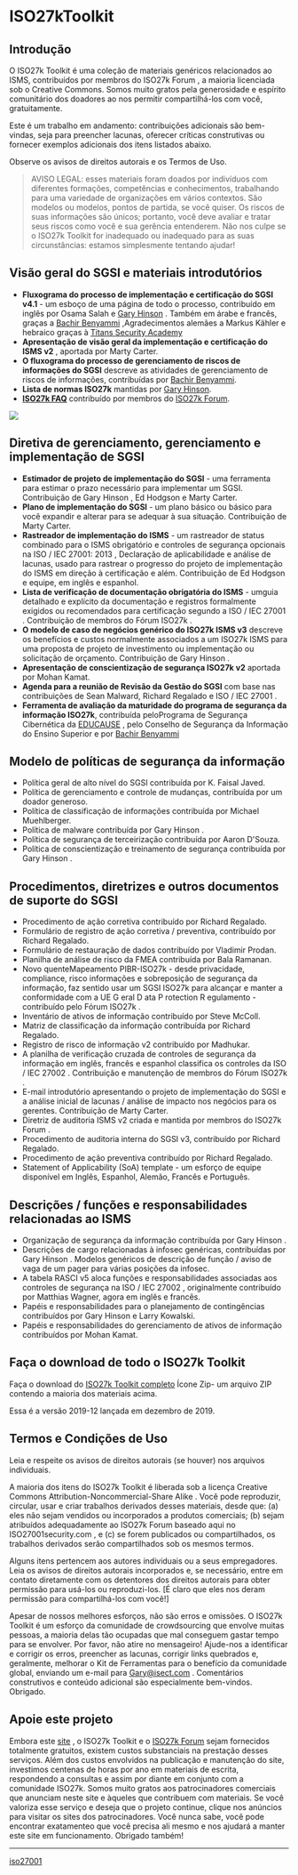 # ISO27kToolkit


## Introdução

O ISO27k Toolkit é uma coleção de materiais genéricos relacionados ao ISMS, contribuídos por membros do ISO27k Forum , a maioria licenciada sob o Creative Commons. Somos muito gratos pela generosidade e espírito comunitário dos doadores ao nos permitir compartilhá-los com você, gratuitamente.

Este é um trabalho em andamento: contribuições adicionais são bem-vindas, seja para preencher lacunas, oferecer críticas construtivas ou fornecer exemplos adicionais dos itens listados abaixo.

Observe os avisos de direitos autorais e os Termos de Uso.

>AVISO LEGAL: esses materiais foram doados por indivíduos com diferentes formações, competências e conhecimentos, trabalhando para uma variedade de organizações em vários contextos. São modelos ou modelos, pontos de partida, se você quiser. Os riscos de suas informações são únicos; portanto, você deve avaliar e tratar seus riscos como você e sua gerência entenderem. Não nos culpe se o ISO27k Toolkit for inadequado ou inadequado para as suas circunstâncias: estamos simplesmente tentando ajudar!

## Visão geral do SGSI e materiais introdutórios

- **Fluxograma do processo de implementação e certificação do SGSI v4.1** - um esboço de uma página de todo o processo, contribuído em inglês por Osama Salah e [Gary Hinson](gary@isect.com) . Também em árabe e francês, graças a [Bachir Benyammi](https://benyammi.com/) ,Agradecimentos alemães a Markus Kähler e hebraico graças à [Titans Security Academy](http://www.titans2.com/)
- **Apresentação de visão geral da implementação e certificação do ISMS v2** , aportada por Marty Carter.
- **O fluxograma do processo de gerenciamento de riscos de informações do SGSI** descreve as atividades de gerenciamento de riscos de informações, contribuídas por [Bachir Benyammi](https://benyammi.com/).
- **Lista de normas ISO27k** mantidas por [Gary Hinson](gary@isect.com).
- [**ISO27k FAQ**](https://www.iso27001security.com/html/faq.html) contribuído por membros do [ISO27k Forum](https://www.iso27001security.com/html/forum.html).

![](https://www.iso27001security.com/assets/images/autogen/ISO27k-ISMS-implementation-and-certification-process-4v1-thumbnail_1.gif)

## Diretiva de gerenciamento, gerenciamento e implementação de SGSI

- **Estimador de projeto de implementação do SGSI** - uma ferramenta para estimar o prazo necessário para implementar um SGSI. Contribuição de Gary Hinson , Ed Hodgson e Marty Carter.
- **Plano de implementação do SGSI** - um plano básico ou básico para você expandir e alterar para se adequar à sua situação. Contribuição de Marty Carter.
- **Rastreador de implementação do ISMS** - um rastreador de status combinado para o ISMS obrigatório e controles de segurança opcionais na ISO / IEC 27001: 2013 , Declaração de aplicabilidade e análise de lacunas, usado para rastrear o progresso do projeto de implementação do ISMS em direção à certificação e além. Contribuição de Ed Hodgson e equipe, em inglês e espanhol.
- **Lista de verificação de documentação obrigatória do ISMS** - umguia detalhado e explícito da documentação e registros formalmente exigidos ou recomendados para certificação segundo a ISO / IEC 27001 . Contribuição de membros do Fórum ISO27k .
- **O modelo de caso de negócios genérico do ISO27k ISMS v3** descreve os benefícios e custos normalmente associados a um ISO27k ISMS para uma proposta de projeto de investimento ou implementação ou solicitação de orçamento. Contribuição de Gary Hinson .
- **Apresentação de conscientização de segurança ISO27k v2** aportada por Mohan Kamat.
- **Agenda para a reunião de Revisão da Gestão do SGSI** com base nas contribuições de Sean Malward, Richard Regalado e ISO / IEC 27001 .
- **Ferramenta de avaliação da maturidade do programa de segurança da informação ISO27k**, contribuída peloPrograma de Segurança Cibernética da [EDUCAUSE](https://www.educause.edu/) , pelo Conselho de Segurança da Informação do Ensino Superior e por [Bachir Benyammi](https://benyammi.com/)

## Modelo de políticas de segurança da informação

- Política geral de alto nível do SGSI contribuída por K. Faisal Javed.
- Política de gerenciamento e controle de mudanças, contribuída por um doador generoso.
- Política de classificação de informações contribuída por Michael Muehlberger.
- Política de malware contribuída por Gary Hinson .
- Política de segurança de terceirização contribuída por Aaron D'Souza.
- Política de conscientização e treinamento de segurança contribuída por Gary Hinson .

## Procedimentos, diretrizes e outros documentos de suporte do SGSI

- Procedimento de ação corretiva contribuído por Richard Regalado.
- Formulário de registro de ação corretiva / preventiva, contribuído por Richard Regalado.
- Formulário de restauração de dados contribuído por Vladimir Prodan.
- Planilha de análise de risco da FMEA contribuída por Bala Ramanan.
- Novo quenteMapeamento PIBR-ISO27k - desde privacidade, compliance, risco informações e sobreposição de segurança da informação, faz sentido usar um SGSI ISO27k para alcançar e manter a conformidade com a UE G eral D ata P rotection R egulamento - contribuído pelo Fórum ISO27k .
- Inventário de ativos de informação contribuído por Steve McColl.
- Matriz de classificação da informação contribuída por Richard Regalado.
- Registro de risco de informação v2 contribuído por Madhukar.
- A planilha de verificação cruzada de controles de segurança da informação em inglês, francês e espanhol classifica os controles da ISO / IEC 27002 . Contribuição e manutenção de membros do Fórum ISO27k .
- E-mail   introdutório apresentando o projeto de implementação do SGSI e a análise inicial de lacunas / análise de impacto nos negócios para os gerentes. Contribuição de Marty Carter.
- Diretriz de auditoria ISMS v2 criada e mantida por membros do ISO27k Forum .
- Procedimento de auditoria interna do SGSI v3, contribuído por Richard Regalado.
- Procedimento de ação preventiva contribuído por Richard Regalado.
- Statement of Applicability (SoA) template - um esforço de equipe disponível em Inglês, Espanhol, Alemão, Francês e Português.

## Descrições / funções e responsabilidades relacionadas ao ISMS

- Organização de segurança da informação contribuída por Gary Hinson .
- Descrições de cargo relacionadas à infosec genéricas, contribuídas por Gary Hinson . Modelos genéricos de descrição de função / aviso de vaga de um pager para várias posições da infosec.
- A tabela RASCI v5 aloca funções e responsabilidades associadas aos controles de segurança na ISO / IEC 27002 , originalmente contribuído por Matthias Wagner, agora em inglês e francês.
- Papéis e responsabilidades para o planejamento de contingências contribuídos por Gary Hinson e Larry Kowalski.
- Papéis e responsabilidades do gerenciamento de ativos de informação contribuídos por Mohan Kamat.

## Faça o download de todo o ISO27k Toolkit

Faça o download do [ISO27k Toolkit completo]() Ícone Zip- um arquivo ZIP contendo a maioria dos materiais acima.

Essa é a versão 2019-12 lançada em dezembro de 2019.

 

## Termos e Condições de Uso

Leia e respeite os avisos de direitos autorais (se houver) nos arquivos individuais.

A maioria dos itens do ISO27k Toolkit é liberada sob a licença Creative Commons Attribution-Noncommercial-Share Alike . Você pode reproduzir, circular, usar e criar trabalhos derivados desses materiais, desde que: (a) eles não sejam vendidos ou incorporados a produtos comerciais; (b) sejam atribuídos adequadamente ao ISO27k Forum baseado aqui no ISO27001security.com , e (c) se forem publicados ou compartilhados, os trabalhos derivados serão compartilhados sob os mesmos termos.

Alguns itens pertencem aos autores individuais ou a seus empregadores. Leia os avisos de direitos autorais incorporados e, se necessário, entre em contato diretamente com os detentores dos direitos autorais para obter permissão para usá-los ou reproduzi-los. [É claro que eles nos deram permissão para compartilhá-los com você!]

Apesar de nossos melhores esforços, não são erros e omissões. O ISO27k Toolkit é um esforço da comunidade de crowdsourcing que envolve muitas pessoas, a maioria delas tão ocupadas que mal conseguem gastar tempo para se envolver. Por favor, não atire no mensageiro! Ajude-nos a identificar e corrigir os erros, preencher as lacunas, corrigir links quebrados e, geralmente, melhorar o Kit de Ferramentas para o benefício da comunidade global, enviando um e-mail para Gary@isect.com . Comentários construtivos e conteúdo adicional são especialmente bem-vindos. Obrigado.
 

## Apoie este projeto

Embora este [site](https://www.iso27001security.com/index.html) , o ISO27k Toolkit e o [ISO27k Forum](https://www.iso27001security.com/html/forum.html) sejam fornecidos totalmente gratuitos, existem custos substanciais na prestação desses serviços. Além dos custos envolvidos na publicação e manutenção do site, investimos centenas de horas por ano em materiais de escrita, respondendo a consultas e assim por diante em conjunto com a comunidade ISO27k. Somos muito gratos aos patrocinadores comerciais que anunciam neste site e àqueles que contribuem com materiais. Se você valoriza esse serviço e deseja que o projeto continue, clique nos anúncios para visitar os sites dos patrocinadores. Você nunca sabe, você pode encontrar exatamenteo que você precisa ali mesmo e nos ajudará a manter este site em funcionamento. Obrigado também!


---

[iso27001](https://www.iso27001security.com/html/toolkit.html)








